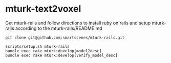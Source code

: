 # mturk-text2voxel

Get mturk-rails and follow directions to install ruby on rails and setup mturk-rails according to the mturk-rails/README.md
```
git clone git@github.com:smartscenes/mturk-rails.git
```

```
scripts/setup.sh mturk-rails
bundle exec rake mturk:develop[model2desc]
bundle exec rake mturk:develop[verify_model_desc]
```